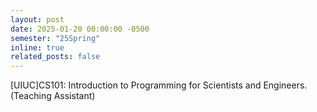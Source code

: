 ```yaml
---
layout: post
date: 2025-01-20 00:00:00 -0500
semester: "25Spring"
inline: true
related_posts: false
---
```


[UIUC]CS101: Introduction to Programming for Scientists and Engineers.(Teaching Assistant)
